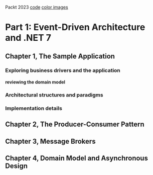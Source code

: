 Packt 2023
[code](https://github.com/PacktPublishing/Implementing-Event-Driven-Microservices-Architecture-in-.NET-7)
[color images](https://packt.link/C9mhU)

# Part 1: Event-Driven Architecture and .NET 7
## Chapter 1, The Sample Application
### Exploring business drivers and the application
#### reviewing the domain model


### Architectural structures and paradigms
### Implementation details

## Chapter 2, The Producer-Consumer Pattern
## Chapter 3, Message Brokers
## Chapter 4, Domain Model and Asynchronous Design
